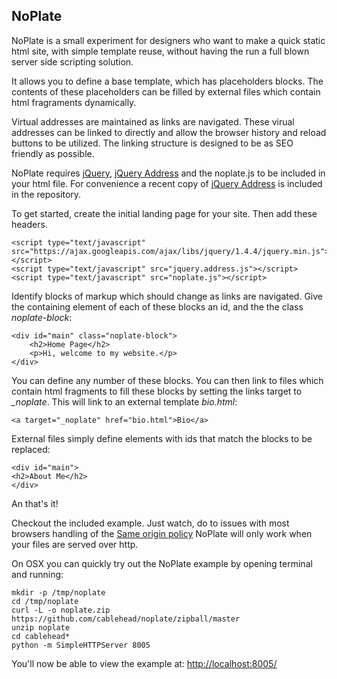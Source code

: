 NoPlate
-------

NoPlate is a small experiment for designers who want to make a quick static
html site, with simple template reuse, without having the run a full blown
server side scripting solution.

It allows you to define a base template, which has placeholders blocks.  The
contents of these placeholders can be filled by external files which contain
html fragraments dynamically.

Virtual addresses are maintained as links are navigated. These virual addresses
can be linked to directly and allow the browser history and reload buttons to
be utilized.  The linking structure is designed to be as SEO friendly as
possible.

NoPlate requires [jQuery](http://jquery.com/), [jQuery
Address](https://github.com/asual/jquery-address) and the noplate.js to be
included in your html file.  For convenience a recent copy of [jQuery
Address](https://github.com/asual/jquery-address) is included in the
repository.

To get started, create the initial landing page for your site.  Then add these headers.

    <script type="text/javascript" src="https://ajax.googleapis.com/ajax/libs/jquery/1.4.4/jquery.min.js"></script>
    <script type="text/javascript" src="jquery.address.js"></script>
    <script type="text/javascript" src="noplate.js"></script>

Identify blocks of markup which should change as links are navigated.  Give the
containing element of each of these blocks an id, and the the class
*noplate-block*:

    <div id="main" class="noplate-block">
        <h2>Home Page</h2>
        <p>Hi, welcome to my website.</p>
    </div>

You can define any number of these blocks.  You can then link to files which
contain html fragments to fill these blocks by setting the links target to
*_noplate*.  This will link to an external template *bio.html*:

    <a target="_noplate" href="bio.html">Bio</a>

External files simply define elements with ids that match the blocks to be replaced:

    <div id="main">
    <h2>About Me</h2>
    </div>

An that's it!

Checkout the included example.  Just watch, do to issues with
most browsers handling of the [Same origin
policy](http://en.wikipedia.org/wiki/Same_origin_policy) NoPlate will only work
when your files are served over http.

On OSX you can quickly try out the NoPlate example by opening terminal and running:

    mkdir -p /tmp/noplate
    cd /tmp/noplate
    curl -L -o noplate.zip https://github.com/cablehead/noplate/zipball/master
    unzip noplate
    cd cablehead*
    python -m SimpleHTTPServer 8005

You'll now be able to view the example at: [http://localhost:8005/](http://localhost:8005/)
